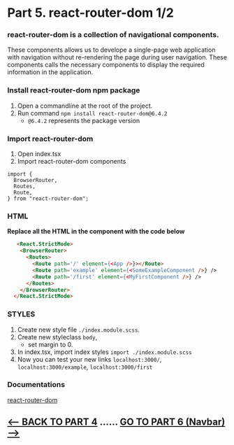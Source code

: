<h1>Part 5. react-router-dom 1/2</h1>

<h3>react-router-dom is a collection of navigational components.</h3>

These components allows us to develope a single-page web application with navigation without re-rendering the page during user navigation. These components calls the necessary components to display the required information in the application.

<h3>Install react-router-dom npm package</h3>

1. Open a commandline at the root of the project.
2. Run command ``npm install react-router-dom@6.4.2``
    * ``@6.4.2`` represents the package version

<h3>Import react-router-dom</h3>

1. Open index.tsx
2. Import react-router-dom components

```tsx
import {
  BrowserRouter,
  Routes,
  Route,
} from "react-router-dom";
```

<h3>HTML</h3>
<b>Replace all the HTML in the component with the code below</b>

```html
   <React.StrictMode>
    <BrowserRouter>
      <Routes>
        <Route path='/' element={<App />}></Route>
        <Route path='example' element={<SomeExampleComponent />} />
        <Route path='/first' element={<MyFirstComponent />} />
      </Routes>
    </BrowserRouter>
  </React.StrictMode>
```

<h3>STYLES</h3>

1. Create new style file ``./index.module.scss``.
2. Create new styleclass ``body``,
      * set margin to 0.
3. In index.tsx, import index styles ``import ./index.module.scss``
4. Now you can test your new links `localhost:3000/`, `localhost:3000/example`, `localhost:3000/first`

<h3>Documentations</h3>

[react-router-dom]([https://reactrouter.com/web/guides/primary-components](https://reactrouter.com/en/v6.3.0/getting-started/overview))

## [<-- BACK TO PART 4](portfolioproject/props) ...... [GO TO PART 6 (Navbar) -->](portfolioproject/navbar)
